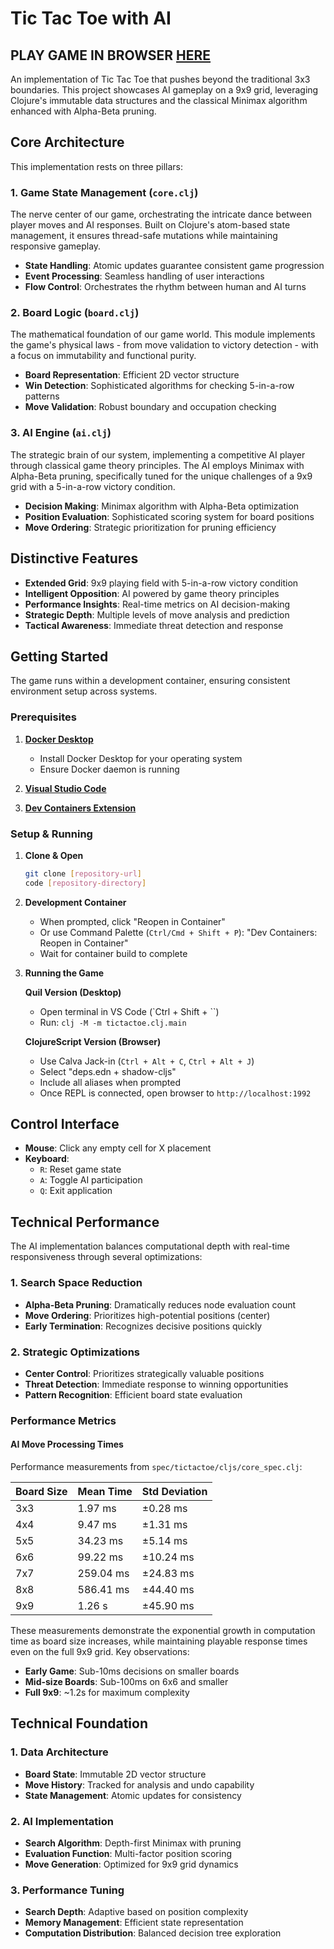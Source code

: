 # Tic Tac Toe with AI

## PLAY GAME IN BROWSER [HERE](https://adabwana.github.io/sp25-cs5200-a05/)

An implementation of Tic Tac Toe that pushes beyond the traditional 3x3 boundaries. This project showcases AI gameplay on a 9x9 grid, leveraging Clojure's immutable data structures and the classical Minimax algorithm enhanced with Alpha-Beta pruning.

## Core Architecture

This implementation rests on three pillars:

### 1. Game State Management (`core.clj`)
The nerve center of our game, orchestrating the intricate dance between player moves and AI responses. Built on Clojure's atom-based state management, it ensures thread-safe mutations while maintaining responsive gameplay.

- **State Handling**: Atomic updates guarantee consistent game progression
- **Event Processing**: Seamless handling of user interactions
- **Flow Control**: Orchestrates the rhythm between human and AI turns

### 2. Board Logic (`board.clj`)
The mathematical foundation of our game world. This module implements the game's physical laws - from move validation to victory detection - with a focus on immutability and functional purity.

- **Board Representation**: Efficient 2D vector structure
- **Win Detection**: Sophisticated algorithms for checking 5-in-a-row patterns
- **Move Validation**: Robust boundary and occupation checking

### 3. AI Engine (`ai.clj`)
The strategic brain of our system, implementing a competitive AI player through classical game theory principles. The AI employs Minimax with Alpha-Beta pruning, specifically tuned for the unique challenges of a 9x9 grid with a 5-in-a-row victory condition.

- **Decision Making**: Minimax algorithm with Alpha-Beta optimization
- **Position Evaluation**: Sophisticated scoring system for board positions
- **Move Ordering**: Strategic prioritization for pruning efficiency

## Distinctive Features

- **Extended Grid**: 9x9 playing field with 5-in-a-row victory condition
- **Intelligent Opposition**: AI powered by game theory principles
- **Performance Insights**: Real-time metrics on AI decision-making
- **Strategic Depth**: Multiple levels of move analysis and prediction
- **Tactical Awareness**: Immediate threat detection and response

## Getting Started

The game runs within a development container, ensuring consistent environment setup across systems.

### Prerequisites
1. [**Docker Desktop**](https://docs.docker.com/get-started/get-docker/)

   - Install Docker Desktop for your operating system
   - Ensure Docker daemon is running

2. [**Visual Studio Code**](https://code.visualstudio.com/download)

3. [**Dev Containers Extension**](https://marketplace.visualstudio.com/items?itemName=ms-vscode-remote.remote-containers)

### Setup & Running
1. **Clone & Open**

   ```bash
   git clone [repository-url]
   code [repository-directory]
   ```

2. **Development Container**

   - When prompted, click "Reopen in Container"
   - Or use Command Palette (`Ctrl/Cmd + Shift + P`): "Dev Containers: Reopen in Container"
   - Wait for container build to complete

3. **Running the Game**
   
   **Quil Version (Desktop)**
   - Open terminal in VS Code (`Ctrl + Shift + ``)
   - Run: `clj -M -m tictactoe.clj.main`

   **ClojureScript Version (Browser)**
   - Use Calva Jack-in (`Ctrl + Alt + C`, `Ctrl + Alt + J`)
   - Select "deps.edn + shadow-cljs"
   - Include all aliases when prompted
   - Once REPL is connected, open browser to `http://localhost:1992`

## Control Interface

- **Mouse**: Click any empty cell for X placement
- **Keyboard**:
  - `R`: Reset game state
  - `A`: Toggle AI participation
  - `Q`: Exit application

## Technical Performance

The AI implementation balances computational depth with real-time responsiveness through several optimizations:

### 1. Search Space Reduction

- **Alpha-Beta Pruning**: Dramatically reduces node evaluation count
- **Move Ordering**: Prioritizes high-potential positions (center)
- **Early Termination**: Recognizes decisive positions quickly

### 2. Strategic Optimizations

- **Center Control**: Prioritizes strategically valuable positions
- **Threat Detection**: Immediate response to winning opportunities
- **Pattern Recognition**: Efficient board state evaluation

### Performance Metrics

#### AI Move Processing Times
Performance measurements from `spec/tictactoe/cljs/core_spec.clj`:

| Board Size | Mean Time | Std Deviation |
|------------|-----------|---------------|
| 3x3        | 1.97 ms   | ±0.28 ms     |
| 4x4        | 9.47 ms   | ±1.31 ms     |
| 5x5        | 34.23 ms  | ±5.14 ms     |
| 6x6        | 99.22 ms  | ±10.24 ms    |
| 7x7        | 259.04 ms | ±24.83 ms    |
| 8x8        | 586.41 ms | ±44.40 ms    |
| 9x9        | 1.26 s    | ±45.90 ms    |

These measurements demonstrate the exponential growth in computation time as board size increases, while maintaining playable response times even on the full 9x9 grid. Key observations:

- **Early Game**: Sub-10ms decisions on smaller boards
- **Mid-size Boards**: Sub-100ms on 6x6 and smaller
- **Full 9x9**: ~1.2s for maximum complexity

## Technical Foundation

### 1. Data Architecture
- **Board State**: Immutable 2D vector structure
- **Move History**: Tracked for analysis and undo capability
- **State Management**: Atomic updates for consistency

### 2. AI Implementation
- **Search Algorithm**: Depth-first Minimax with pruning
- **Evaluation Function**: Multi-factor position scoring
- **Move Generation**: Optimized for 9x9 grid dynamics

### 3. Performance Tuning
- **Search Depth**: Adaptive based on position complexity
- **Memory Management**: Efficient state representation
- **Computation Distribution**: Balanced decision tree exploration 